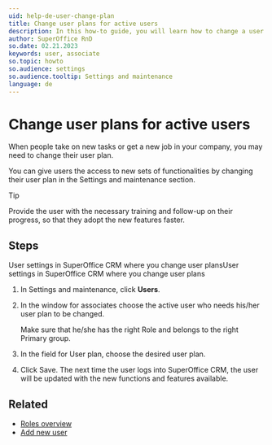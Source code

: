 ```yaml
---
uid: help-de-user-change-plan
title: Change user plans for active users
description: In this how-to guide, you will learn how to change a user plan for active users.
author: SuperOffice RnD
so.date: 02.21.2023
keywords: user, associate
so.topic: howto
so.audience: settings
so.audience.tooltip: Settings and maintenance
language: de
---
```


# Change user plans for active users

When people take on new tasks or get a new job in your company, you may need to change their user plan.

You can give users the access to new sets of functionalities by changing their user plan in the Settings and maintenance section.

> [!TIP]
> Provide the user with the necessary training and follow-up on their progress, so that they adopt the new features faster.

## Steps

User settings in SuperOffice CRM where you change user plansUser settings in SuperOffice CRM where you change user plans

1. In Settings and maintenance, click **Users**.

2. In the window for associates choose the active user who needs his/her user plan to be changed.

    Make sure that he/she has the right Role and belongs to the right Primary group.

3. In the field for User plan, choose the desired user plan.

4. Click Save. The next time the user logs into SuperOffice CRM, the user will be updated with the new functions and features available.

## Related

* [Roles overview][2]
* [Add new user][1]

<!-- Referenced links -->
[1]: add-associate.md
[2]: role/index.md

<!-- Referenced images -->

